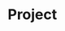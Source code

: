 # Project
<html>
<head>
<title >Business Website <title />
<head />
<body>
<p>A small business website </p>
</body>
</html >
